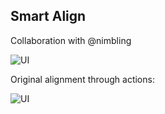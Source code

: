 ## Smart Align

Collaboration with @nimbling

![UI](https://thumbs.gfycat.com/FineBelovedIguana-size_restricted.gif)

Original alignment through actions:

![UI](https://thumbs.gfycat.com/PlasticGleefulArmadillo-size_restricted.gif)
